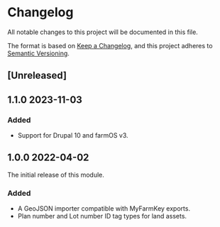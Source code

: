 # Changelog

All notable changes to this project will be documented in this file.

The format is based on [Keep a Changelog](https://keepachangelog.com/en/1.0.0/),
and this project adheres to [Semantic Versioning](https://semver.org/spec/v2.0.0.html).

## [Unreleased]

## 1.1.0 2023-11-03

### Added

- Support for Drupal 10 and farmOS v3.

## 1.0.0 2022-04-02

The initial release of this module.

### Added
 - A GeoJSON importer compatible with MyFarmKey exports.
 - Plan number and Lot number ID tag types for land assets.

